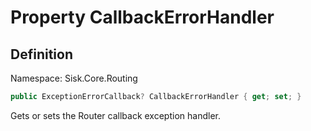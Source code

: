# Property CallbackErrorHandler

## Definition
Namespace: Sisk.Core.Routing

```csharp
public ExceptionErrorCallback? CallbackErrorHandler { get; set; }
```

Gets or sets the Router callback exception handler.

